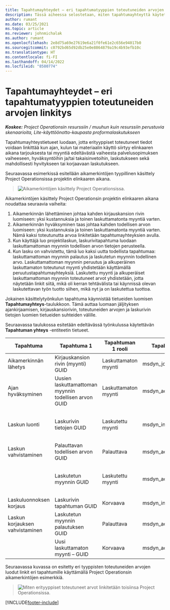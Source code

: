 ```yaml
---
title: Tapahtumayhteydet – eri tapahtumatyyppien toteutuneiden arvojen linkitys
description: Tässä aiheessa selostetaan, miten tapahtumayhteyttä käytetään erityyppisten toteutuneiden arvojen linkittämiseen kannattavuuden, laskutuksen tehtävälista ja laskutettu vs. laskuttamaton -myyntituottolaskelmien seuraamiseen.
author: rumant
ms.date: 03/25/2021
ms.topic: article
ms.reviewer: johnmichalak
ms.author: rumant
ms.openlocfilehash: 2e8d75a69e27619e6a21f0fe61e2c656e94017b0
ms.sourcegitcommit: c0792bd65d92db25e0e8864879a19c4b93efb10c
ms.translationtype: HT
ms.contentlocale: fi-FI
ms.lasthandoff: 04/14/2022
ms.locfileid: "8580774"
---
```

# <a name="transaction-connections---link-actuals-of-different-transaction-types"></a>Tapahtumayhteydet – eri tapahtumatyyppien toteutuneiden arvojen linkitys

_**Koskee:** Project Operationsin resurssiin / muuhun kuin resurssiin perustuvia skenaarioita, Lite-käyttöönotto-kaupasta proformalaskutukseen_

Tapahtumayhteystietueet luodaan, jotta erityyppiset toteutuneet tiedot voidaan linkittää kun ajan, kulun tai materiaalin käyttö siirtyy elinkaaren aikana tarjouksesta tai myyntiä edeltävästä vaiheesta palvelusopimuksen vaiheeseen, hyväksyntöihin ja/tai takaisinvetoihin, laskutukseen sekä mahdollisesti hyvitykseen tai korjaavaan laskutukseen.

Seuraavassa esimerkissä esitellään aikamerkintöjen tyypillinen käsittely Project Operationsissa projektin elinkaaren aikana.

> ![Aikamerkintöjen käsittely Project Operationsissa.](media/basic-guide-17.png)

Aikamerkintöjen käsittely Project Operationsin projektin elinkaaren aikana noudattaa seuraavia vaiheita: 

1. Aikamerkinnän lähettäminen johtaa kahden kirjauskansion rivin luomiseen: yksi kustannuksia ja toinen laskuttamatonta myyntiä varten. 
2. Aikamerkinnän hyväksyminen taas johtaa kahden todellisen arvon luomiseen: yksi kustannuksia ja toinen laskuttamatonta myyntiä varten. Nämä kaksi toteutunutta arvoa linkitetään tapahtumayhteyksien avulla.
3. Kun käyttäjä luo projektilaskun, laskurivitapahtuma luodaan laskuttamattoman myynnin todellisen arvon tietojen perusteella.
4. Kun lasku on vahvistettu, tämä luo kaksi uutta todellista tapahtumaa: laskuttamattoman myynnin palautus ja laskutetun myynnin todellinen arvo. Laskuttamattoman myynnin peruutus ja alkuperäinen laskuttamaton toteutunut myynti yhdistetään käyttämällä peruutustapahtumayhteyksiä. Laskutettu myynti ja alkuperäiset laskuttamattoman myynnin toteutuneet arvot yhdistetään, jotta näytetään linkit siitä, mikä oli kerran tehtävälista tai käynnissä olevan laskutettavan työn tuotto siihen, mikä nyt ja on laskutettua tuottoa.   

Jokainen käsittelytyönkulun tapahtuma käynnistää tietueiden luomisen **Tapahtumayhteys**-taulukkoon. Tämä auttaa luomaan jäljityksen ajankirjaamisen, kirjauskansiorivin, toteutuneiden arvojen ja laskurivin tietojen luomien tietueiden suhteiden välille.

Seuraavassa taulukossa esitetään edeltävässä työnkulussa käytettävän **Tapahtuman yhteys** -entiteetin tietueet.

|Tapahtuma                   |Tapahtuma 1                 |Tapahtuman 1 rooli |Tapahtuman 1 tyyppi       |Tapahtuma 2          |Tapahtuman 2 rooli |Tapahtuman 2 tyyppi |
|------------------------|------------------------------|---------------|-----------------------------|-----------------------------|-------------------|-------------------|
|Aikamerkinnän lähetys   |Kirjauskansion rivin (myynti) GUID     |Laskuttamaton myynti |msdyn_journalline            |Kirjauskansion rivin (kustannus) GUID     |Kustannus            |msdyn_journalline  |
|Ajan hyväksyminen           |Uusien laskuttamattoman myynnin todellisen arvon GUID  |Laskuttamaton myynti |msdyn_actual                 |Kustannuksen todellisen arvon (kustannus) GUID       |Kustannus            |msdyn_actual       |
|Laskun luonti        |Laskurivin tietojen GUID      |Laskutettu myynti   |msdyn_invoicelinetransaction |Uuden laskuttamattoman myynnin todellisen arvon GUID   |Laskuttamaton myynti  |msdyn_actual       |
|Laskun vahvistaminen    |Palauttavan todellisen arvon GUID         |Palauttava      |msdyn_actual                 |Alkuperäisen laskuttamattoman myynnin GUID |Alkuperäinen        |msdyn_actual       |
|                        |Laskutetun myynnin GUID             |Laskutettu myynti   |msdyn_actual                 |Uuden laskuttamattoman myynnin todellisen arvon GUID   |Laskuttamaton myynti  |msdyn_actual       |
|Laskuluonnoksen korjaus |Laskurivin tapahtuman GUID|Korvaava      |msdyn_invoicelinetransaction |Laskutetun myynnin GUID            |Alkuperäinen        |msdyn_actual       |
|Laskun korjauksen vahvistaminen|Laskutetun myynnin palautuksen GUID  |Palauttava      |msdyn_actual                 |Laskutetun myynnin GUID            |Alkuperäinen        |msdyn_actual       |
|                        |Uusi laskuttamaton myynti – GUID |Korvaava            |msdyn_actual                 |Laskutetun myynnin GUID            |Alkuperäinen        |msdyn_actual       |


Seuraavassa kuvassa on esitetty eri tyyppisten toteutuneiden arvojen luodut linkit eri tapahtumille käyttämällä Project Operationsin aikamerkintöjen esimerkkiä.

> ![Miten erityyppiset toteutuneet arvot linkitetään toisiinsa Project Operationsissa.](media/TransactionConnections.png)

[!INCLUDE[footer-include](../includes/footer-banner.md)]
